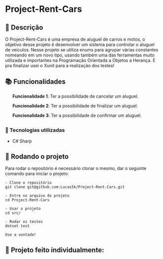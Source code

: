 # Project-Rent-Cars

## :memo: Descrição
<p>O Project-Rent-Cars é uma empresa de aluguel de carros e motos, o objetivo desse projeto é desenvolver um sistema para controlar o aluguel de veiculos. Nesse projeto se utiliza enums para agrupar várias constantes nomeando em um novo tipo, usando também uma das ferramentas muito utilizada e importantes na Programação Orientada a Objetos a Herança. E pra finalizar usei o Xunit para a realização dos testes!</p>

## :books: Funcionalidades
<ol><b>Funcionalidade 1</b>: Ter a possibilidade de cancelar um aluguel.</ol>
<ol><b>Funcionalidade 2</b>: Ter a possibilidade de finalizar um aluguel.</ol>
<ol><b>Funcionalidade 3</b>: Ter a possibilidade de confirmar um aluguel.</ol>

## <h3>:wrench: Tecnologias utilizadas</h3>
* C# Sharp

## :rocket: Rodando o projeto
Para rodar o repositório é necessário clonar o mesmo, dar o seguinte comando para iniciar o projeto:
```
- Clone o repositório
git clone git@github.com:Lucas5k/Project-Rent-Cars.git

- Entre no arquivo do projeto
cd Project-Rent-Cars

- Usar o projeto
cd src/

- Rodar os testes
dotnet test

Use a vontade!

```

<!-- ## :soon: Implementação futura
* O que será implementado na próxima sprint? -->

## :handshake: Projeto feito individualmente:

<!-- ## :dart: Status do projeto -->
